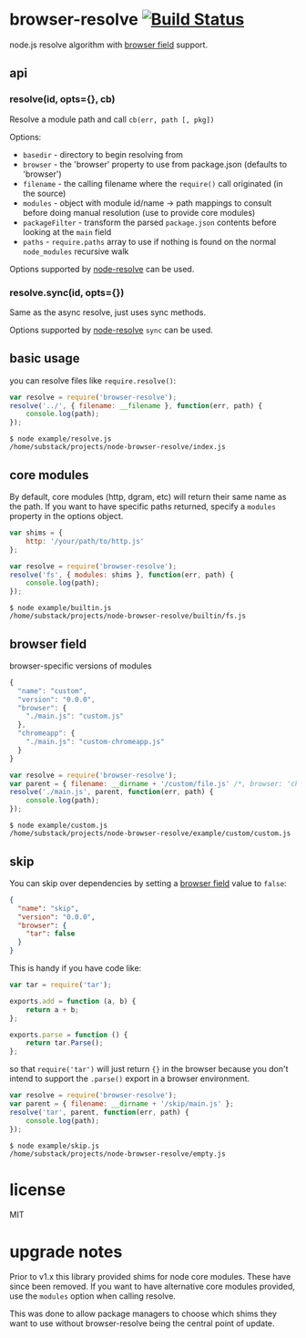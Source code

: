 # browser-resolve [![Build Status](https://travis-ci.org/defunctzombie/node-browser-resolve.png?branch=master)](https://travis-ci.org/defunctzombie/node-browser-resolve)

node.js resolve algorithm with [browser field](https://github.com/defunctzombie/package-browser-field-spec) support.

## api

### resolve(id, opts={}, cb)

Resolve a module path and call `cb(err, path [, pkg])`

Options:

* `basedir` - directory to begin resolving from
* `browser` - the 'browser' property to use from package.json (defaults to 'browser')
* `filename` - the calling filename where the `require()` call originated (in the source)
* `modules` - object with module id/name -> path mappings to consult before doing manual resolution (use to provide core modules)
* `packageFilter` - transform the parsed `package.json` contents before looking at the `main` field
* `paths` - `require.paths` array to use if nothing is found on the normal `node_modules` recursive walk

Options supported by [node-resolve](https://github.com/substack/node-resolve#resolveid-opts-cb) can be used.

### resolve.sync(id, opts={})

Same as the async resolve, just uses sync methods.

Options supported by [node-resolve](https://github.com/substack/node-resolve#resolvesyncid-opts) `sync` can be used.

## basic usage

you can resolve files like `require.resolve()`:
``` js
var resolve = require('browser-resolve');
resolve('../', { filename: __filename }, function(err, path) {
    console.log(path);
});
```

```
$ node example/resolve.js
/home/substack/projects/node-browser-resolve/index.js
```

## core modules

By default, core modules (http, dgram, etc) will return their same name as the path. If you want to have specific paths returned, specify a `modules` property in the options object.

``` js
var shims = {
    http: '/your/path/to/http.js'
};

var resolve = require('browser-resolve');
resolve('fs', { modules: shims }, function(err, path) {
    console.log(path);
});
```

```
$ node example/builtin.js
/home/substack/projects/node-browser-resolve/builtin/fs.js
```

## browser field
browser-specific versions of modules

``` js
{
  "name": "custom",
  "version": "0.0.0",
  "browser": {
    "./main.js": "custom.js"
  },
  "chromeapp": {
    "./main.js": "custom-chromeapp.js"
  }
}
```

``` js
var resolve = require('browser-resolve');
var parent = { filename: __dirname + '/custom/file.js' /*, browser: 'chromeapp' */ };
resolve('./main.js', parent, function(err, path) {
    console.log(path);
});
```

```
$ node example/custom.js
/home/substack/projects/node-browser-resolve/example/custom/custom.js
```

## skip

You can skip over dependencies by setting a
[browser field](https://gist.github.com/defunctzombie/4339901)
value to `false`:

``` json
{
  "name": "skip",
  "version": "0.0.0",
  "browser": {
    "tar": false
  }
}
```

This is handy if you have code like:

``` js
var tar = require('tar');

exports.add = function (a, b) {
    return a + b;
};

exports.parse = function () {
    return tar.Parse();
};
```

so that `require('tar')` will just return `{}` in the browser because you don't
intend to support the `.parse()` export in a browser environment.

``` js
var resolve = require('browser-resolve');
var parent = { filename: __dirname + '/skip/main.js' };
resolve('tar', parent, function(err, path) {
    console.log(path);
});
```

```
$ node example/skip.js
/home/substack/projects/node-browser-resolve/empty.js
```

# license

MIT

# upgrade notes

Prior to v1.x this library provided shims for node core modules. These have since been removed. If you want to have alternative core modules provided, use the `modules` option when calling resolve.

This was done to allow package managers to choose which shims they want to use without browser-resolve being the central point of update.
